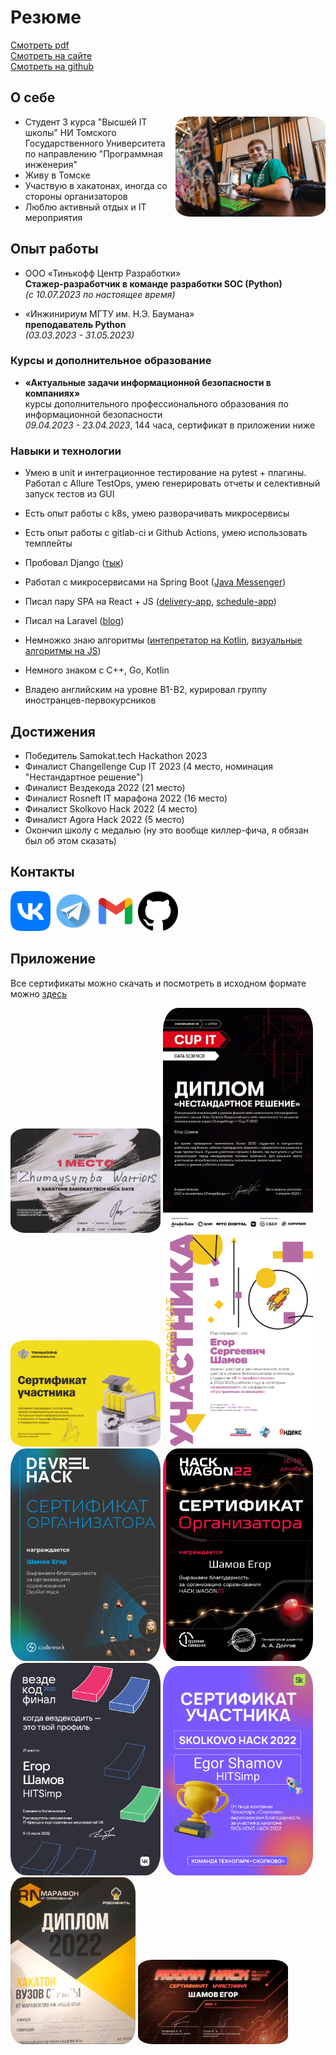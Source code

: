 # Резюме
[Смотреть pdf](https://shameoff.ru/cv.pdf)  
[Смотреть на сайте](https://shameoff.ru/)  
[Смотреть на github](https://github.com/shameoff/CV)

## О себе
<img src="resources/img/myphoto.jpg" alt= “myphoto.jpg” width="240" style="float: right; border-radius:10%">

* Студент 3 курса "Высшей IT школы" НИ Томского Государственного Университета по направлению "Программная инженерия"
* Живу в Томске
* Участвую в хакатонах, иногда со стороны организаторов
* Люблю активный отдых и IT мероприятия

## Опыт работы
* ООО «Тинькофф Центр Разработки»  
**Стажер-разработчик в команде разработки SOC (Python)**  
*(с 10.07.2023 по настоящее время)*


* «Инжинириум МГТУ им. Н.Э. Баумана»  
**преподаватель Python**  
*(03.03.2023 - 31.05.2023)*


### Курсы и дополнительное образование
* **«Актуальные задачи информационной безопасности в компаниях»**  
курсы дополнительного профессионального образования по информационной безопасности  
*09.04.2023 - 23.04.2023*, 144 часа, сертификат в приложении ниже

### Навыки и технологии
* Умею в unit и интеграционное тестирование на pytest + плагины.  
Работал с Allure TestOps, умею генерировать отчеты и селективный запуск тестов из GUI   

* Есть опыт работы с k8s, умею разворачивать микросервисы
* Есть опыт работы с gitlab-ci и Github Actions, умею использовать темплейты

* Пробовал Django ([тык](https://github.com/shameoff/CommunicationsAPI))

* Работал с микросервисами на Spring Boot
([Java Messenger](https://github.com/shameoff/Messenger_SpringLab))

* Писал пару SPA на React + JS
([delivery-app](https://github.com/shameoff/Delivery.Kushats), [schedule-app](https://gitlab.com/outoftimeinc/frontend/outoftimefrontend))

* Писал на Laravel
([blog](https://github.com/shameoff/blogAPI))

* Немножко знаю алгоритмы
([интепретатор на Kotlin](https://github.com/shameoff/Interpreter), 
[визуальные алгоритмы на JS](https://github.com/shameoff/HITs-6-module-Interesting-Algorithms))

* Немного знаком с C++, Go, Kotlin 

* Владею английским на уровне B1-B2, курировал группу иностранцев-первокурсников

## Достижения
* Победитель Samokat.tech Hackathon 2023
* Финалист Changellenge Cup IT 2023 (4 место, номинация "Нестандартное решение")
* Финалист Вездекода 2022 (21 место)
* Финалист Rosneft IT марафона 2022 (16 место)
* Финалист Skolkovo Hack 2022 (4 место)
* Финалист Agora Hack 2022 (5 место)
* Окончил школу с медалью (ну это вообще киллер-фича, я обязан был об этом сказать)  

## Контакты
<a href="https://vk.com/shameoff" rel="id138729111">![vk Егор Шамов](resources/img/icons/vk.png)</a>
<a href="https://t.me/shameoff" rel="@shameoff">![tg @shameoff](resources/img/icons/tg.png)</a>
<a href="mailto:shameoff16@gmail.com" rel="eshamov030316@gmail.com">![eshamov030316@gmail.com](resources/img/icons/gmail.png)</a>
<a href="https://github.com/shameoff" rel="shameoff github">![tg @shameoff](resources/img/icons/github.png)</a>


## Приложение
Все сертификаты можно скачать и посмотреть в исходном формате можно [здесь](https://github.com/shameoff/CV/tree/main/img/certificates) 
<!-- Тут обязательно нужна пустая строка, иначе структура PDF будет работать неправильно -->

<img src="resources/img/certificates/Samokat.tech_Zhumaysymba_Warriors.png" alt= "certificate" width="240" style="border-radius:10%">
<img src="resources/img/certificates/Changellenge unusual solve Certificate.png" alt= "certificate" width="240" style="border-radius:10%">
<img src="resources/img/certificates/Tinkoff Certificate.png" alt= "certificate" width="240" style="border-radius:10%">
<img src="resources/img/certificates/YaProfi2023.png" alt= "certificate" width="240" style="border-radius:10%">
<img src="resources/img/certificates/DevRelOrganizer.png" alt= "certificate" width="240" style="border-radius:10%">
<img src="resources/img/certificates/HackWagonOrganizer.png" alt= "certificate" width="240" style="border-radius:10%">
<img src="resources/img/certificates/HITSimp_Egor_Shamov.png" alt= "certificate" width="240" style="border-radius:10%">
<img src="resources/img/certificates/SkolkovoHack2022.png" alt= "certificate" width="240" style="border-radius:10%">
<img src="resources/img/certificates/RosneftMarathon.png" alt= "certificate" width="200" style="border-radius:10%">
<img src="resources/img/certificates/AgoraHack2022.png" alt= "certificate" width="240" style="border-radius:10%">